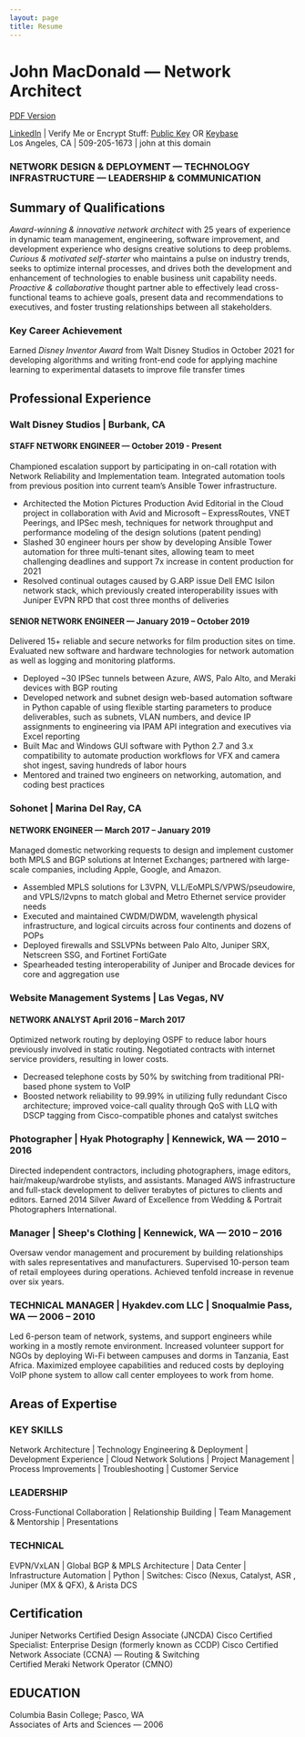 ```yaml
---
layout: page
title: Resume
---
```


# John MacDonald — Network Architect

[PDF Version](/assets/files/john-macdonald-resume.pdf)

[LinkedIn](http://www.linkedin.com/in/jmacego "Connecting Professionals") \| Verify Me or Encrypt Stuff: [Public Key](/pubkey "GPG Public Key") OR [Keybase](https://keybase.io/jmacego "Secure Communications Platform")  
Los Angeles, CA  \|  509-205-1673  \|  john at this domain

### NETWORK DESIGN & DEPLOYMENT — TECHNOLOGY INFRASTRUCTURE — LEADERSHIP & COMMUNICATION
## Summary of Qualifications
*Award-winning & innovative network architect* with 25 years of experience in dynamic team management, engineering, software improvement, and development experience who designs creative solutions to deep problems. *Curious & motivated self-starter* who maintains a pulse on industry trends, seeks to optimize internal processes, and drives both the development and enhancement of technologies to enable business unit capability needs. *Proactive & collaborative* thought partner able to effectively lead cross-functional teams to achieve goals, present data and recommendations to executives, and foster trusting relationships between all stakeholders.

### Key Career Achievement
Earned *Disney Inventor Award* from Walt Disney Studios in October 2021 for developing algorithms and writing front-end code for applying machine learning to experimental datasets to improve file transfer times

## Professional Experience

### Walt Disney Studios | Burbank, CA
#### STAFF NETWORK ENGINEER	— October 2019 - Present
Championed escalation support by participating in on-call rotation with Network Reliability and Implementation team. Integrated automation tools from previous position into current team’s Ansible Tower infrastructure.
* Architected the Motion Pictures Production Avid Editorial in the Cloud project in collaboration with Avid and Microsoft – ExpressRoutes, VNET Peerings, and IPSec mesh, techniques for network throughput and performance modeling of the design solutions (patent pending)
* Slashed 30 engineer hours per show by developing Ansible Tower automation for three multi-tenant sites, allowing team to meet challenging deadlines and support 7x increase in content production for 2021
* Resolved continual outages caused by G.ARP issue Dell EMC Isilon network stack, which previously created interoperability issues with Juniper EVPN RPD that cost three months of deliveries

#### SENIOR NETWORK ENGINEER — January 2019 – October 2019
Delivered 15+ reliable and secure networks for film production sites on time. Evaluated new software and hardware technologies for network automation as well as logging and monitoring platforms.
* Deployed ~30 IPSec tunnels between Azure, AWS, Palo Alto, and Meraki devices with BGP routing
* Developed network and subnet design web-based automation software in Python capable of using flexible starting parameters to produce deliverables, such as subnets, VLAN numbers, and device IP assignments to engineering via IPAM API integration and executives via Excel reporting
* Built Mac and Windows GUI software with Python 2.7 and 3.x compatibility to automate production workflows for VFX and camera shot ingest, saving hundreds of labor hours 
* Mentored and trained two engineers on networking, automation, and coding best practices

### Sohonet | Marina Del Ray, CA
#### NETWORK ENGINEER — March 2017 – January 2019
Managed domestic networking requests to design and implement customer both MPLS and BGP solutions at Internet Exchanges; partnered with large-scale companies, including Apple, Google, and Amazon.
* Assembled MPLS solutions for L3VPN, VLL/EoMPLS/VPWS/pseudowire, and VPLS/l2vpns to match global and Metro Ethernet service provider needs
* Executed and maintained CWDM/DWDM, wavelength physical infrastructure, and logical circuits across four continents and dozens of POPs
* Deployed firewalls and SSLVPNs between Palo Alto, Juniper SRX, Netscreen SSG, and Fortinet FortiGate
* Spearheaded testing interoperability of Juniper and Brocade devices for core and aggregation use

### Website Management Systems | Las Vegas, NV
#### NETWORK ANALYST	April 2016 – March 2017
Optimized network routing by deploying OSPF to reduce labor hours previously involved in static routing. Negotiated contracts with internet service providers, resulting in lower costs.
* Decreased telephone costs by 50% by switching from traditional PRI-based phone system to VoIP
* Boosted network reliability to 99.99% in utilizing fully redundant Cisco architecture; improved voice-call quality through QoS with LLQ with DSCP tagging from Cisco-compatible phones and catalyst switches

### Photographer | Hyak Photography | Kennewick, WA — 2010 – 2016
Directed independent contractors, including photographers, image editors, hair/makeup/wardrobe stylists, and assistants. Managed AWS infrastructure and full-stack development to deliver terabytes of pictures to clients and editors. Earned 2014 Silver Award of Excellence from Wedding & Portrait Photographers International.

### Manager | Sheep's Clothing | Kennewick, WA — 2010 –  2016
Oversaw vendor management and procurement by building relationships with sales representatives and manufacturers. Supervised 10-person team of retail employees during operations. Achieved tenfold increase in revenue over six years.

### TECHNICAL MANAGER | Hyakdev.com LLC | Snoqualmie Pass, WA — 2006 – 2010
Led 6-person team of network, systems, and support engineers while working in a mostly remote environment. Increased volunteer support for NGOs by deploying Wi-Fi between campuses and dorms in Tanzania, East Africa. Maximized employee capabilities and reduced costs by deploying VoIP phone system to allow call center employees to work from home.

## Areas of Expertise
### KEY SKILLS
Network Architecture | Technology Engineering & Deployment | Development Experience | Cloud Network Solutions | Project Management | Process Improvements | Troubleshooting | Customer Service
### LEADERSHIP
Cross-Functional Collaboration | Relationship Building | Team Management & Mentorship | Presentations
### TECHNICAL
EVPN/VxLAN | Global BGP & MPLS Architecture | Data Center | Infrastructure Automation | Python | Switches: Cisco (Nexus, Catalyst, ASR , Juniper (MX & QFX), & Arista DCS

## Certification
Juniper Networks Certified Design Associate (JNCDA)
Cisco Certified Specialist: Enterprise Design (formerly known as CCDP)
Cisco Certified Network Associate (CCNA) — Routing & Switching   
Certified Meraki Network Operator (CMNO)   

## EDUCATION
Columbia Basin College; Pasco, WA   
Associates of Arts and Sciences — 2006
